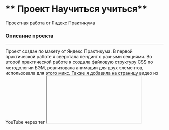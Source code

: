 # ** Проект Научиться учиться**
Проектная работа от Яндекс Практикума

### Описание проекта
--------------------
Проект создан по макету от Яндекс Практикума. В первой практической работе я сверстала лендинг с разными секциями. Во второй практической работе я создала файловую структуру CSS по методологии БЭМ, реализовала анимации для двух элементов, использовала для этого микс. Также я добавила на страницу видео из YouTube через тег <iframe>. Для того, чтобы расположить видео поверх границ двух секций я использовала для видео отрицательный нижний внешний отступ, а для следующей секции положительный внутренний верхний отступ. Помимо этого я обернула логотипы в ссылки.

### В проекте были использованы следующие технологии:
-----------------------------------------------------
* HTML
* CSS
* Flexbox
* Методология БЭМ
* Организация файловой структуры Nested
* API Youtube
-----------------------------------------------------

### Ссылка на сайт:
[https://lighttross.github.io/how-to-learn/]

### Инструкция по развёртыванию:
--------------------------------
Клонируем репозиторий через ssh:

    git clone git@github.com:LightTross/how-to-learn.git

### Планы по доработке проекта:
-------------------------------
* адаптивная верстка
* прописать адреса для всех ссылок
* добавить форму для обратной связи
